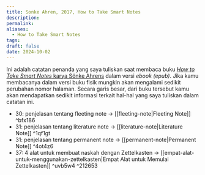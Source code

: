 ```yaml
---
title: Sonke Ahren, 2017, How to Take Smart Notes
description: 
permalink: 
aliases:
  - How to Take Smart Notes
tags: 
draft: false
date: 2024-10-02
---
```

Ini adalah catatan penanda yang saya tuliskan saat membaca buku [*How to Take Smart Notes* karya Sönke Ahrens](https://www.goodreads.com/book/show/34507927-how-to-take-smart-notes) dalam versi *ebook (epub)*. Jika kamu membacanya dalam versi buku fisik mungkin akan mengalami sedikit perubahan nomor halaman. Secara garis besar, dari buku tersebut kamu akan mendapatkan sedikit informasi terkait hal-hal yang saya tuliskan dalam catatan ini. 


- 30: penjelasan tentang fleeting note → [[fleeting-note|Fleeting Note]] ^bfx186
- 31: penjelasan tentang literature note  → [[literature-note|Literature Note]]  ^1qf1gt
- 31: penjelasan tentang permanent note → [[permanent-note|Permanent Note]] ^4ot4z6
- 37: 4 alat untuk membuat naskah dengan Zettelkasten → [[empat-alat-untuk-menggunakan-zettelkasten|Empat Alat untuk Memulai Zettelkasten]] ^uvb5w4  ^212653